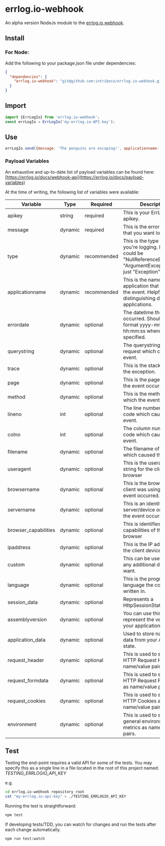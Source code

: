 # errlog.io-webhook

An alpha version NodeJs module to the [errlog.io webhook](https://errlog.io/docs/webhook-api).

## Install

### For Node:

Add the following to your package.json file under dependencies:

```json
{
  "dependencies": {
    "errlog.io-webhook": "git@github.com:intribeco/errlog.io-webhook.git"
  }
}
```

## Import

```javascript
import {ErrLogIo} from 'errlog.io-webhook';
const errLogIo = ErrLogIo('my-errlog.io-API-key');
```

## Use
```javascript
errLogIo.send({message: 'The penguins are escaping!', applicationname: 'my-shiny-new-app'});
```

### Payload Variables

An exhaustive and up-to-date list of payload variables can be found here: 
[https://errlog.io/docs/webhook-api](https://errlog.io/docs/payload-variables)

At the time of writing, the following list of variables were available:

|Variable|Type|Required|Description|
|--- |--- |--- |--- |
|apikey|string|required|This is your ErrLog.IO apikey. |
|message|dynamic|required|This is the error message that you want logged.|
|type|dynamic|recommended|This is the type of event you're logging. In C# it could be "NullReferenceException", "ArgumentException" or just "Exception".|
|applicationname|dynamic|recommended|This is the name of the application that caused the event. Helpful for distinguishing different applications.|
|errordate|dynamic|optional|The datetime the event occurred. Should be in the format yyyy-mm-dd hh:mm:ss where specified.|
|querystring|dynamic|optional|The querystring of the request which caused the event.|
|trace|dynamic|optional|This is the stacktrace of the exception.|
|page|dynamic|optional|This is the page in which the event occurred|
|method|dynamic|optional|This is the method in which the event occurred|
|lineno|int|optional|The line number of the code which caused the event.|
|colno|int|optional|The column number of the code which caused the event.|
|filename|dynamic|optional|The filename of the code which caused the event.|
|useragent|dynamic|optional|This is the useragent string for the client's browser|
|browsername|dynamic|optional|This is the browser the client was using when the event occurred.|
|servername|dynamic|optional|This is an identifier for the server/device on which the event occurred.|
|browser_capabilities|dynamic|optional|This is identifies the capabilities of the client's browser|
|ipaddress|dynamic|optional|This is the IP address of the client device.|
|custom|dynamic|optional|This can be used to store any additional data you want.|
|language|dynamic|optional|This is the programming language the code was written in.|
|session_data|dynamic|optional|Represents a HttpSessionState object.|
|assemblyversion|dynamic|optional|You can use this to represent the version of your application/library.|
|application_data|dynamic|optional|Used to store name/value data from your Application state.|
|request_header|dynamic|optional|This is used to store the HTTP Request Headers as name/value pairs.|
|request_formdata|dynamic|optional|This is used to store the HTTP Request Form Data as name/value pairs.|
|request_cookies|dynamic|optional|This is used to store the HTTP Cookies as name/value pairs.|
|environment|dynamic|optional|This is used to store general environment metrics as name/value pairs.|


## Test

Testing the end-point requires a valid API for some of the tests. You may specify this as a 
single line in a file located in the root of this project named: *TESTING_ERRLOGIO_API_KEY*

e.g. 
```bash
cd errlog.io-webhook repository root
cat "my-errlog.io-api-key" > ./TESTING_ERRLOGIO_API_KEY
```

Running the test is straightforward:

```bash
npm test
```

If developing tests/TDD, you can watch for changes and run the tests after each change automatically.

```bash
npm run test:watch
```
